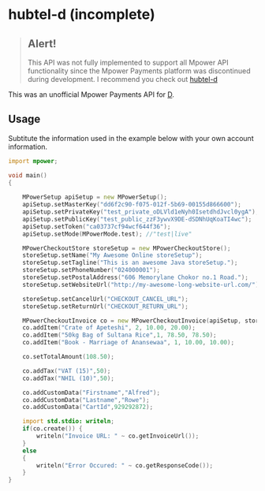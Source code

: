 # hubtel-d (incomplete)

> ## Alert!
> This API was not fully implemented to support all Mpower API functionality 
> since the Mpower Payments platform was discontinued during development. I recommend you check out [hubtel-d](https://github.com/aberba/hubtel)

This was an unofficial Mpower Payments API for [D](https://dlang.org).

## Usage
Subtitute the information used in the example below with your own account information.

```d
import mpower;

void main()
{
	
    MPowerSetup apiSetup = new MPowerSetup();
    apiSetup.setMasterKey("dd6f2c90-f075-012f-5b69-00155d866600");
    apiSetup.setPrivateKey("test_private_oDLVld1eNyh0IsetdhdJvcl0ygA");
    apiSetup.setPublicKey("test_public_zzF3ywvX9DE-dSDNhUqKoaTI4wc");
    apiSetup.setToken("ca03737cf94wcf644f36"); 
    apiSetup.setMode(MPowerMode.test); //"test|live"

    MPowerCheckoutStore storeSetup = new MPowerCheckoutStore();
    storeSetup.setName("My Awesome Online storeSetup");
    storeSetup.setTagline("This is an awesome Java storeSetup.");
    storeSetup.setPhoneNumber("024000001");
    storeSetup.setPostalAddress("606 Memorylane Chokor no.1 Road.");
    storeSetup.setWebsiteUrl("http://my-awesome-long-website-url.com/");

    storeSetup.setCancelUrl("CHECKOUT_CANCEL_URL");
    storeSetup.setReturnUrl("CHECKOUT_RETURN_URL");

    MPowerCheckoutInvoice co = new MPowerCheckoutInvoice(apiSetup, storeSetup);
    co.addItem("Crate of Apeteshi", 2, 10.00, 20.00);
    co.addItem("50kg Bag of Sultana Rice",1, 78.50, 78.50);
    co.addItem("Book - Marriage of Anansewaa", 1, 10.00, 10.00);

    co.setTotalAmount(108.50);

    co.addTax("VAT (15)",50);
    co.addTax("NHIL (10)",50);

    co.addCustomData("Firstname","Alfred");
    co.addCustomData("Lastname","Rowe");
    co.addCustomData("CartId",929292872);

    import std.stdio: writeln;
    if(co.create()) {
       	writeln("Invoice URL: " ~ co.getInvoiceUrl());
    }
    else
    {
      	writeln("Error Occured: " ~ co.getResponseCode());
    }
}
```